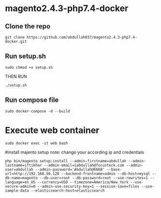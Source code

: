 # magento2.4.3-php7.4-docker

## Clone the repo
```
git clone https://github.com/abdullah037/magento2.4.3-php7.4-docker.git
```

##  Run setup.sh
```
sudo chmod +x setup.sh
```
THEN RUN 
```
./setup.sh
```

## Run compose file
```
sudo docker-compose -d --build
```

# Execute web container

```
sudo docker exec -it web bash
```

#install majento setup
note: change your according ip and credentials
```
php bin/magento setup:install --admin-firstname=abdullah --admin-lastname=iftikhar --admin-email=iabdullah@focusteck.com --admin-user=abdullah --admin-password='Abdullah@6668' --base-url=http://192.168.56.128 --backend-frontname=admin --db-host=mysql --db-name=magento --db-user=root --db-password=root --use-rewrites=1 --language=en_US --currency=USD --timezone=America/New_York --use-secure-admin=0 --admin-use-security-key=1 --session-save=files --use-sample-data --elasticsearch-host=elasticsearch
```
